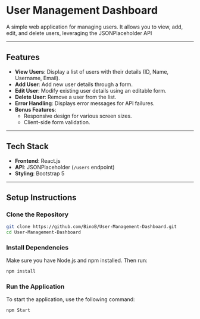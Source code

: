 # **User Management Dashboard**

A simple web application for managing users. It allows you to view, add, edit, and delete users, leveraging the JSONPlaceholder API

---

## **Features**

- **View Users**: Display a list of users with their details (ID, Name, Username, Email).
- **Add User**: Add new user details through a form.
- **Edit User**: Modify existing user details using an editable form.
- **Delete User**: Remove a user from the list.
- **Error Handling**: Displays error messages for API failures.
- **Bonus Features**:
  - Responsive design for various screen sizes. 
  - Client-side form validation.

---

## **Tech Stack**

- **Frontend**: React.js
- **API**: JSONPlaceholder (`/users` endpoint)
- **Styling**: Bootstrap 5

---

## **Setup Instructions**

### **Clone the Repository**
```bash
git clone https://github.com/BinoB/User-Management-Dashboard.git
cd User-Management-Dashboard
```
### **Install Dependencies** 

Make sure you have Node.js and npm installed. Then run:

```bash
npm install
```
### **Run the Application** 

To start the application, use the following command:

```bash
npm Start
```
